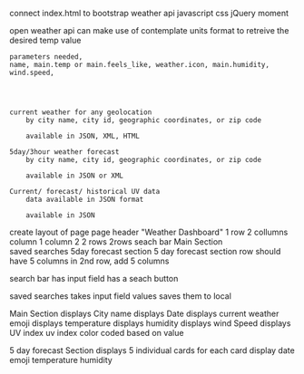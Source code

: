 connect index.html to 
    bootstrap
    weather api
    javascript 
    css
    jQuery 
    moment


open weather api can make use of 
    contemplate units format to retreive the desired temp value

    parameters needed,
    name, main.temp or main.feels_like, weather.icon, main.humidity, wind.speed, 




    current weather for any geolocation
        by city name, city id, geographic coordinates, or zip code 

        available in JSON, XML, HTML

    5day/3hour weather forecast 
        by city name, city id, geographic coordinates, or zip code

        available in JSON or XML
    
    Current/ forecast/ historical UV data 
        data available in JSON format 

        available in JSON


create layout of page 
    page header "Weather Dashboard"
    1 row 
        2 collumns      
        column 1                    column 2
        2 rows                      2rows 
        seach bar                   Main Section                 
        saved searches              5day forecast section
                                    5 day forecast section row should have 5 columns
                                    in 2nd row, add 5 columns 


search bar
    has input field
    has a seach button

saved searches
    takes input field values
    saves them to local 

Main Section
    displays City name
    displays Date
    displays current weather emoji
    displays temperature
    displays humidity
    displays wind Speed 
    displays UV index
        uv index color coded based on value 

5 day forecast Section
    displays 5 individual cards 
    for each card 
    display
        date
        emoji
        temperature
        humidity



